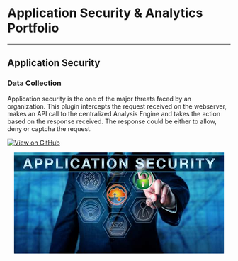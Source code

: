 # Application Security & Analytics Portfolio
---
## Application Security

### Data Collection

Application security is the one of the major threats faced by an organization. This plugin intercepts the request received on the webserver, makes an API call to the centralized Analysis Engine and takes the action based on the response received. The response could be either to allow, deny or captcha the request.

[![View on GitHub](https://img.shields.io/badge/GitHub-View_on_GitHub-blue?logo=GitHub)](https://github.com/ashish0688/infisecure)

<center><img src="/assets/img/appsec.jpg"/></center>

